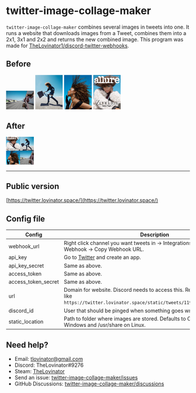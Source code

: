 # twitter-image-collage-maker

`twitter-image-collage-maker` combines several images in tweets into one.
It runs a website that downloads images from a Tweet, combines them into a 2x1, 3x1 and 2x2 and returns the new combined image. This program was made for [TheLovinator1/discord-twitter-webhooks](https://github.com/TheLovinator1/discord-twitter-webhooks).

## Before

<p float="left">
<img alt="Before1" src="img\EJ7n4pfU0AE6gUg.jpg" width="15%" height="15%">
<img alt="Before2" src="img\EJ7n4pfU4AARDwj.jpg" width="15%" height="15%">
<img alt="Before3" src="img\EJ7n4pfVUAA9kHQ.jpg" width="15%" height="15%">
<img alt="Before4" src="img\EJ7n4pfVUAEJskS.jpg" width="15%" height="15%">
</p>

## After

<img alt="After1" src="extras\img\1197649654785069057.jpg" width="15%" height="15%">

---

## Public version

[https://twitter.lovinator.space/](https://twitter.lovinator.space/)

## Config file

| Config              | Description                                                                                                                                            |
| ------------------- | ------------------------------------------------------------------------------------------------------------------------------------------------------ |
| webhook_url         | Right click channel you want tweets in -> Integrations -> Webhooks -> New Webhook -> Copy Webhook URL.                                                 |
| api_key             | Go to [Twitter](https://developer.twitter.com/en/portal/apps/new) and create an app.                                                                   |
| api_key_secret      | Same as above.                                                                                                                                         |
| access_token        | Same as above.                                                                                                                                         |
| access_token_secret | Same as above.                                                                                                                                         |
| url                 | Domain for website. Discord needs to access this. Return image will look like `https://twitter.lovinator.space/static/tweets/1197649654785069057.png`. |
| discord_id          | User that should be pinged when something goes wrong.                                                                                                  |
| static_location     | Path to folder where images are stored. Defaults to C:\ProgramData\ on Windows and /usr/share on Linux.                                                |

## Need help?

- Email: [tlovinator@gmail.com](mailto:tlovinator@gmail.com)
- Discord: TheLovinator#9276
- Steam: [TheLovinator](https://steamcommunity.com/id/TheLovinator/)
- Send an issue: [twitter-image-collage-maker/issues](https://github.com/TheLovinator1/twitter-image-collage-maker/issues)
- GitHub Discussions: [twitter-image-collage-maker/discussions](https://github.com/TheLovinator1/twitter-image-collage-maker/discussions)
